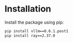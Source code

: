 # Installation

Install the package using pip:

```bash
pip install vllm==0.6.1.post1
pip install ray==2.37.0
```